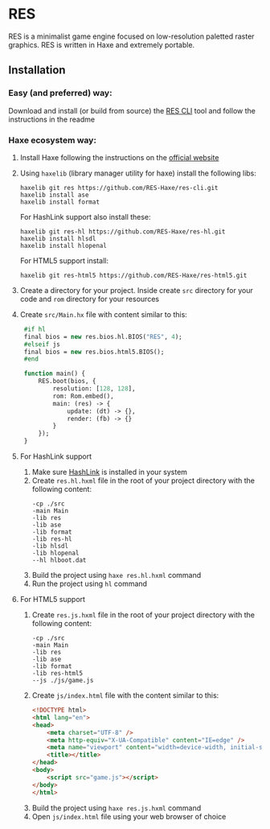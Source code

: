# RES

RES is a minimalist game engine focused on low-resolution paletted raster graphics. RES is written in Haxe and extremely portable.

## Installation

### Easy (and preferred) way:

Download and install (or build from source) the [RES CLI](https://github.com/RES-Haxe/res-cli) tool and follow the instructions in the readme

### Haxe ecosystem way:

1. Install Haxe following the instructions on the [official website](https://haxe.org/)
2. Using `haxelib` (library manager utility for haxe) install the following libs:

   ```
   haxelib git res https://github.com/RES-Haxe/res-cli.git
   haxelib install ase
   haxelib install format
   ```

   For HashLink support also install these:
   ```
   haxelib git res-hl https://github.com/RES-Haxe/res-hl.git
   haxelib install hlsdl
   haxelib install hlopenal
   ```

   For HTML5 support install:
   ```
   haxelib git res-html5 https://github.com/RES-Haxe/res-html5.git
   ```
3. Create a directory for your project. Inside create `src` directory for your code and `rom` directory for your resources
4. Create `src/Main.hx` file with content similar to this:
   ```haxe
    #if hl
    final bios = new res.bios.hl.BIOS("RES", 4);
    #elseif js
    final bios = new res.bios.html5.BIOS();
    #end

    function main() {
        RES.boot(bios, {
            resolution: [128, 128],
            rom: Rom.embed(),
            main: (res) -> {
                update: (dt) -> {},
                render: (fb) -> {}
            }
        });
    }
   ```
5. For HashLink support
   1. Make sure [HashLink](https://hashlink.haxe.org/) is installed in your system
   2. Create `res.hl.hxml` file in the root of your project directory with the following content:
      ```hxml
      -cp ./src
      -main Main
      -lib res
      -lib ase
      -lib format
      -lib res-hl
      -lib hlsdl
      -lib hlopenal
      --hl hlboot.dat
      ```
   3. Build the project using `haxe res.hl.hxml` command
   4. Run the project using `hl` command
6. For HTML5 support
   1. Create `res.js.hxml` file in the root of your project directory with the following content:
      ```hxml
      -cp ./src
      -main Main
      -lib res
      -lib ase
      -lib format
      -lib res-html5
      --js ./js/game.js
      ```
   2. Create `js/index.html` file with the content similar to this:
      ```html
      <!DOCTYPE html>
      <html lang="en">
      <head>
          <meta charset="UTF-8" />
          <meta http-equiv="X-UA-Compatible" content="IE=edge" />
          <meta name="viewport" content="width=device-width, initial-scale=1.0" />
          <title></title>
      </head>
      <body>
          <script src="game.js"></script>
      </body>
      </html>
      ```
   3. Build the project using `haxe res.js.hxml` command
   4. Open `js/index.html` file using your web browser of choice